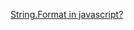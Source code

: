 [String.Format in javascript?](http://stackoverflow.com/questions/2534803/string-format-in-javascript)


